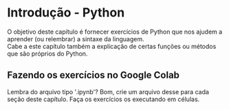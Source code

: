# Introdução - Python
O objetivo deste capítulo é fornecer exercícios de Python que nos ajudem a aprender (ou relembrar) a sintaxe da linguagem. <br>
Cabe a este capítulo também a explicação de certas funções ou métodos que são próprios do Python. <br>

## Fazendo os exercícios no Google Colab
Lembra do arquivo tipo '.ipynb'? Bom, crie um arquivo desse para cada seção deste capítulo. Faça os exercícios os executando em células.
